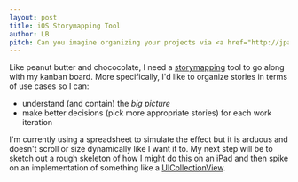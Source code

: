 ```yaml
---
layout: post
title: iOS Storymapping Tool
author: LB
pitch: Can you imagine organizing your projects via <a href="http://jpattonassociates.com/user-story-mapping/">Storymapping</a>? Do you long for a tool that allows you to create, associate, and track goals, activities, user narrative, and story level details? I could certainly use such a tool in my day to day. I've seen a few services (<a href="https://cardboardit.com/">CardboardIT</a>, <a href="http://storiesonboard.com/">Stories On Board</a>) but I haven't come across anything tailored fort the iPad. I personally want to find a way to integrate a storymapping tool with a <a href="https://en.wikipedia.org/wiki/Kanban_(development)">kanban board</a>. And for extra-credit, I'd like to visualize user stories on the kanban board in terms of use cases!
---
```


Like peanut butter and chococolate, I need a [storymapping](http://www.agileproductdesign.com/presentations/user_story_mapping/) tool to go along with my kanban board. More specifically, I'd like to organize stories in terms of use cases so I can:

- understand (and contain) the _big picture_
- make better decisions (pick more appropriate stories) for each work iteration

I'm currently using a spreadsheet to simulate the effect but it is arduous and doesn't scroll or size dynamically like I want it to. My next step will be to sketch out a rough skeleton of how I might do this on an iPad and then spike on an implementation of something like a [UICollectionView](https://developer.apple.com/library/ios/documentation/UIKit/Reference/UICollectionView_class/).
